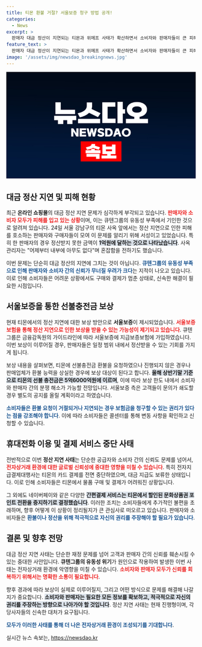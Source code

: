 ```yaml
---
title: 티몬 환불 거절? 서울보증 청구 방법 공개!
categories:
  - News
excerpt: >
  판매자 대금 정산이 지연되는 티몬과 위메프 사태가 확산하면서 소비자와 판매자들이 큰 피해를 겪고 있다. 안정성을 잃은 티몬, 고객들은 환불에 어려움을 겪으며 불안에 떨고 있다.
feature_text: >
  판매자 대금 정산이 지연되는 티몬과 위메프 사태가 확산하면서 소비자와 판매자들이 큰 피해를 겪고 있다. 안정성을 잃은 티몬, 고객들은 환불에 어려움을 겪으며 불안에 떨고 있다.
image: '/assets/img/newsdao_breakingnews.jpg'
---
```


<p><img src="/assets/img/newsdao_breakingnews.jpg" alt="firstkoreanews 속보" /></p>

<h2 data-ke-size="size26">대금 정산 지연 및 피해 현황</h2>

<p data-ke-size="size16">최근 <b>온라인 쇼핑몰</b>의 대금 정산 지연 문제가 심각하게 부각되고 있습니다. <b><span style="color: #ee2323;">판매자와 소비자 모두가 피해를 입고 있는 상황</span></b>이며, 이는 큐텐그룹의 유동성 부족에서 기인한 것으로 알려져 있습니다. 24일 서울 강남구의 티몬 사옥 앞에서는 정산 지연으로 인한 피해를 호소하는 판매자와 구매자들이 모여 이 문제를 알리기 위해 서성이고 있었습니다. 특히 한 판매자의 경우 정산받지 못한 금액이 <b><span style="background-color: #21538527;">1억원에 달하는 것으로 나타났습니다</span></b>. 사옥 관리자는 "어제부터 내부에 아무도 없다"며 혼잡함을 전하기도 했습니다.</p>

<p data-ke-size="size16">이번 문제는 단순히 대금 정산의 지연에 그치는 것이 아닙니다. <b><span style="color: #1a5490;">큐텐그룹의 유동성 부족으로 인해 판매자와 소비자 간의 신뢰가 무너질 우려가 크다</span></b>는 지적이 나오고 있습니다. 이로 인해 소비자들은 어려운 상황에서도 구매와 결제가 멈춘 상태로, 신속한 해결이 필요한 시점입니다.</p>

<p data-ke-size="size16"></p>

<h2 data-ke-size="size26">서울보증을 통한 선불충전금 보상</h2>

<p data-ke-size="size16">현재 티몬에서의 정산 지연에 대한 보상 방안으로 <b>서울보증</b>이 제시되었습니다. <b><span style="color: #ee2323;">서울보증보험을 통해 정산 지연으로 인한 보상을 받을 수 있는 가능성이 제기되고 있습니다</span></b>. 큐텐그룹은 금융감독원의 가이드라인에 따라 서울보증에 지급보증보험에 가입하였습니다. 이번 보상이 이루어질 경우, 판매자들은 일정 범위 내에서 정산받을 수 있는 기회를 가지게 됩니다.</p>

<p data-ke-size="size16">보상 내용을 살펴보면, 티몬에 선불충전금 환불을 요청하였으나 진행되지 않은 경우나 판매업체가 환불 능력을 상실한 경우에 보상 대상이 된다고 합니다. <b><span style="background-color: #21538527;">올해 상반기말 기준으로 티몬의 선불 충전금은 5억6000억원에 이르며</span></b>, 이에 따라 보상 한도 내에서 소비자와 판매자 간의 분쟁 해소가 가능할 전망입니다. 서울보증 측은 고객들이 문의가 쇄도할 경우 별도의 공지를 올릴 계획이라고 하였습니다.</p>

<p data-ke-size="size16"><b><span style="color: #1a5490;">소비자들은 환불 요청이 거절되거나 지연되는 경우 보험금을 청구할 수 있는 권리가 있다는 점을 강조해야 합니다</span></b>. 이에 따라 소비자들은 콜센터를 통해 변동 사항을 확인하고 신청할 수 있습니다.</p>

<p data-ke-size="size16"></p>

<h2 data-ke-size="size26">휴대전화 이용 및 결제 서비스 중단 사태</h2>

<p data-ke-size="size16">전반적으로 이번 <b>정산 지연 사태</b>는 단순한 공급자와 소비자 간의 신뢰도 문제를 넘어서, <b><span style="color: #ee2323;">전자상거래 환경에 대한 글로벌 신뢰성에 중대한 영향을 미칠 수 있습니다</span></b>. 특히 전자지급결제대행사는 티몬의 카드 결제를 전면 중단하였으며, 대금 지급도 보류한 상태입니다. 이로 인해 소비자들은 티몬에서 물품 구매 및 결제가 어려워진 상황입니다.</p>

<p data-ke-size="size16">그 외에도 네이버페이와 같은 다양한 <b><span style="background-color: #21538527;">간편결제 서비스는 티몬에서 할인된 문화상품권 포인트 전환을 중지하기로 결정했습니다</span></b>. 이러한 조치는 소비자들에게 추가적인 불편을 초래하며, 향후 어떻게 이 상황이 정리될지가 큰 관심사로 떠오르고 있습니다. 판매자와 소비자들은 <b><span style="color: #1a5490;">환불이나 정산을 위해 적극적으로 자신의 권리를 주장해야 할 필요가 있습니다</span></b>.</p>

<p data-ke-size="size16"></p>

<h2 data-ke-size="size26">결론 및 향후 전망</h2>

<p data-ke-size="size16">대금 정산 지연 사태는 단순한 재정 문제를 넘어 고객과 판매자 간의 신뢰를 훼손시킬 수 있는 중대한 사안입니다. <b>큐텐그룹의 유동성 위기</b>가 원인으로 작용하여 발생한 이번 사태는 전자상거래 환경에 악영향을 미칠 수 있습니다. <b><span style="color: #ee2323;">소비자와 판매자 모두가 신뢰를 회복하기 위해서는 명확한 소통이 필요합니다</span></b>.</p>

<p data-ke-size="size16">향후 경과에 따라 보상이 실제로 이루어질지, 그리고 어떤 방식으로 문제를 해결해 나갈지가 중요합니다. <b><span style="background-color: #21538527;">소비자와 판매자는 필요한 모든 정보를 확보하고, 적극적으로 자신의 권리를 주장하는 방향으로 나아가야 할 것입니다</span></b>. 정산 지연 사태는 현재 진행형이며, 각 당사자들의 신속한 대처가 요구됩니다.</p>

<p data-ke-size="size16"><b><span style="color: #1a5490;">모두가 이러한 사태를 통해 더 나은 전자상거래 환경이 조성되기를 기대합니다</span></b>.</p>

<p data-ke-size="size16"></p>
실시간 뉴스 속보는, <a href="https://newsdao.kr" rel="dofollow">https://newsdao.kr</a>


